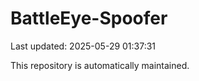 # BattleEye-Spoofer

Last updated: 2025-05-29 01:37:31

This repository is automatically maintained.
